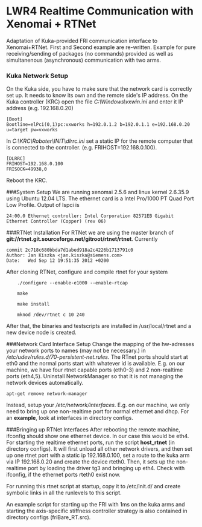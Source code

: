 LWR4 Realtime Communication with Xenomai + RTNet
==============

Adaptation of Kuka-provided FRI communication interface to Xenomai+RTNet. 
First and Second example are re-written. Example for pure receiving/sending of packages (no commands) provided as well as simultanenous (asynchronous) communication with two arms. 

### Kuka Network Setup
On the Kuka side, you have to make sure that the network card is correctly set up. It needs to know its own and the remote side's IP address. On the Kuka controller (KRC) open the file *C:\Windows\vxwin.ini* and enter it IP address (e.g. 192.168.0.20)
```
[Boot]
Bootline=elPci(0,1)pc:vxworks h=192.0.1.2 b=192.0.1.1 e=192.168.0.20 u=target pw=vxworks
```
In *C:\KRC\Roboter\INIT\dlrrc.ini* set a static IP for the remote computer that is connected to the controller. (e.g. FRIHOST=192.168.0.100). 
```
[DLRRC]
FRIHOST=192.168.0.100
FRISOCK=49938,0
```
Reboot the KRC.

###System Setup
We are running xenomai 2.5.6 and linux kernel 2.6.35.9 using Ubuntu 12.04 LTS. 
The ethernet card is a Intel Pro/1000 PT Quad Port Low Profile. Output of lspci is 
```
24:00.0 Ethernet controller: Intel Corporation 82571EB Gigabit Ethernet Controller (Copper) (rev 06)
```
###RTNet Installation
For RTNet we are using the master branch of **git://rtnet.git.sourceforge.net/gitroot/rtnet/rtnet**.
Currently 

```
commit 2c718c680bbda7d1abed918a2c4226b1713791c0
Author: Jan Kiszka <jan.kiszka@siemens.com>
Date:   Wed Sep 12 19:51:35 2012 +0200
```

After cloning RTNet, configure and compile rtnet for your system

```
    ./configure --enable-e1000 --enable-rtcap 

    make 

    make install 

    mknod /dev/rtnet c 10 240 
```

After that, the binaries and testscripts are installed in /usr/local/rtnet and a new device node is created.

###Network Card Interface Setup
Change the mapping of the hw-adresses your network ports to names (may not be necessary.) in */etc/udev/rules.d/70-persistent-net.rules*. 
The RTnet ports should start at eth0 and the normal ports start with whatever id is available. E.g. on our machine, we have four rtnet capable ports (eth0-3) and 2 non-realtime ports (eth4,5). 
Uninstall NetworkManager so that it is not managing the network devices automatically.
```
apt-get remove network-manager 
```
Instead, setup your */etc/network/interfaces*. E.g. on our machine, we only need to bring up one non-realtime port for normal ethernet and dhcp. For an **example**, look at interfaces in directory configs.

###Bringing up RTNet Interfaces
After rebooting the remote machine, ifconfig should show one ethernet device. In our case this would be eth4. For starting the realtime ethernet ports, run the script **host_rtnet** (in directory configs). It will first unload all other network drivers, and then set up one rtnet port with a static ip 192.168.0.100, set a route to the kuka arm via IP 192.168.0.20 and create the device rteth0. Then, it sets up the non-realtime port by loading the driver tg3 and bringing up eth4. Check with ifconfig, if the ethernet ports rteth0 exist now.

For running this rtnet script at startup, copy it to /etc/init.d/ and create symbolic links in all the runlevels to this script.

An example script for starting up the FRI with 1ms on the kuka arms and starting the axis-specific stiffness controller strategy is also contained in directory configs (friBare_RT.src).

